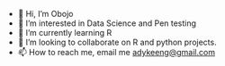 - 👋 Hi, I’m Obojo
- 👀 I’m interested in Data Science and Pen testing
- 🌱 I’m currently learning R
- 💞️ I’m looking to collaborate on R and python projects.
- 📫 How to reach me, email me adykeeng@gmail.com

<!---
Obojo/Obojo is a ✨ special ✨ repository because its `README.md` (this file) appears on your GitHub profile.
You can click the Preview link to take a look at your changes.
--->
